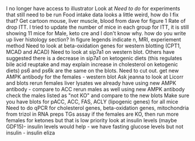 I no longer have access to illustrator
Look at *Need to do* for experiments that still need to be run
Food intake data looks a little weird, how do I fix that?
Get cartoon mouse, liver muscle, blood from dave for figure 1
Rate of drop ITT. 
I tried to update the number of mice in each group for ITT, it is still showing 11 mice for Male, keto cre and I don't know why.
how do you write up liver histology section?
In figure legends indicate n, MRI, experiement method
Need to look at beta-oxidation genes for western blotting (CPT1, MCAD and ACAD)
Need to look at sip7a1 on western blot. Others have suggested there is a decrease in sip7a1 on ketogenic diets (this regulates bile acid reuptake and may explain increase in cholesterol on ketogenic diets)
ps6 and ps6k are the same on the blots. Need to cut out. 
get new AMPK antibody for the females - western blot
Ask jeanna to look at Licorr and blots
rerun females liver lysates we already have using new AMPK antibody - compare to ACC 
rerun males as well using new AMPK antibody
check the males listed as "not KO" and compare to the new blots
Make sure you have blots for pACC, ACC, FAS, ACLY (lipogenic genes) for all mice
Need to do qPCR for cholesterol genes, beta-oxidation genes, mitochondria from trizol in RNA preps
TGs assay
if the females are KO, then run more females for ketones but that is low priority 
look at insulin levels (maybe GDF15)- insulin levels would help - we have fasting glucose levels but not insulin - insulin eliza 
